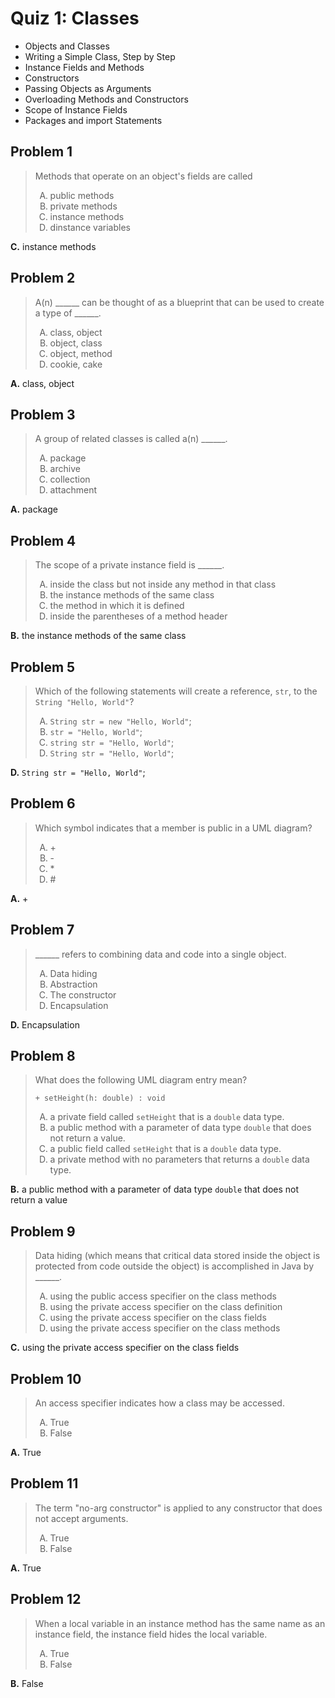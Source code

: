 <style type="text/css">ol { list-style-type: upper-alpha; }</style>

# Quiz 1: Classes

- Objects and Classes
- Writing a Simple Class, Step by Step
- Instance Fields and Methods
- Constructors
- Passing Objects as Arguments
- Overloading Methods and Constructors
- Scope of Instance Fields
- Packages and import Statements

## Problem 1

> Methods that operate on an object's fields are called
>
> 1.  public methods
> 1.  private methods
> 1.  instance methods
> 1.  dinstance variables

**C.** instance methods

## Problem 2


> A(n) ______ can be thought of as a blueprint that can be used to create a type
  of ______.
>
> 1.  class, object
> 1.  object, class
> 1.  object, method
> 1.  cookie, cake

**A.** class, object

## Problem 3

> A group of related classes is called a(n) ______.
>
> 1.  package
> 1.  archive
> 1.  collection
> 1.  attachment

**A.** package

## Problem 4

> The scope of a private instance field is ______.
>
> 1.  inside the class but not inside any method in that class
> 1.  the instance methods of the same class
> 1.  the method in which it is defined
> 1.  inside the parentheses of a method header

**B.** the instance methods of the same class

## Problem 5

> Which of the following statements will create a reference, `str`, to the
  `String "Hello, World"`?
>
> 1.  `String str = new "Hello, World"`;
> 1.  `str = "Hello, World"`;
> 1.  `string str = "Hello, World"`;
> 1.  `String str = "Hello, World"`;

**D.** `String str = "Hello, World"`;

## Problem 6

> Which symbol indicates that a member is public in a UML diagram?
>
> 1.  \+
> 1.  \-
> 1.  \*
> 1.  \#

**A.** \+

## Problem 7

> ______ refers to combining data and code into a single object.
>
> 1.  Data hiding
> 1.  Abstraction
> 1.  The constructor
> 1.  Encapsulation

**D.** Encapsulation

## Problem 8

> What does the following UML diagram entry mean?
>
> ```
> + setHeight(h: double) : void
> ```
>
> 1.  a private field called `setHeight` that is a `double` data type.
> 1.  a public method with a parameter of data type `double` that does not
      return a value.
> 1.  a public field called `setHeight` that is a `double` data type.
> 1.  a private method with no parameters that returns a `double` data type.

**B.** a public method with a parameter of data type `double` that does not
return a value

## Problem 9

> Data hiding (which means that critical data stored inside the object is
  protected from code outside the object) is accomplished in Java by ______.
>
> 1.  using the public access specifier on the class methods
> 1.  using the private access specifier on the class definition
> 1.  using the private access specifier on the class fields
> 1.  using the private access specifier on the class methods

**C.** using the private access specifier on the class fields

## Problem 10

> An access specifier indicates how a class may be accessed.
>
> 1.  True
> 1.  False

**A.** True

## Problem 11

> The term "no-arg constructor" is applied to any constructor that does not
  accept arguments.
>
> 1.  True
> 1.  False

**A.** True

## Problem 12

> When a local variable in an instance method has the same name as an instance
  field, the instance field hides the local variable.
>
> 1.  True
> 1.  False

**B.** False
